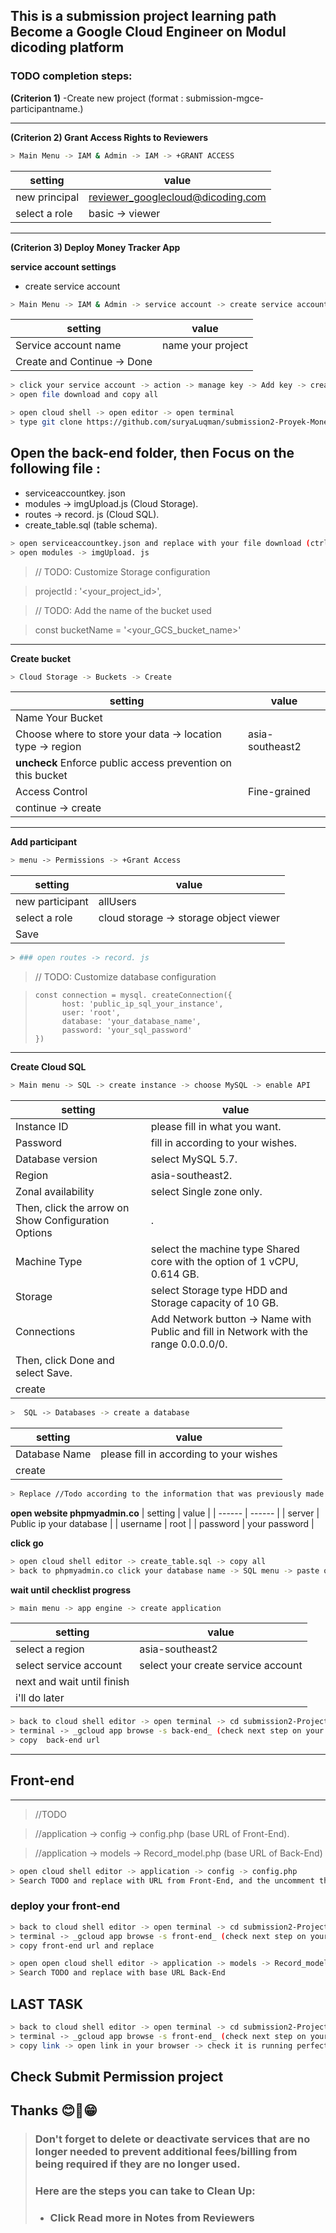 ## This is a submission project learning path Become a Google Cloud Engineer on Modul dicoding platform

### TODO completion steps:

**(Criterion 1)**
-Create new project (format : submission-mgce-participantname.)

-----

**(Criterion 2) Grant Access Rights to Reviewers**
```sh
> Main Menu -> IAM & Admin -> IAM -> +GRANT ACCESS
```
| setting | value |
| ------ | ------ |
|new principal | reviewer_googlecloud@dicoding.com|
|select a role | basic -> viewer|

-----

**(Criterion 3) Deploy Money Tracker App**

**service account settings**
- create service account
```sh
> Main Menu -> IAM & Admin -> service account -> create service account
```

| setting | value |
| ------ | ------ |
| Service account name | name your project |
| Create and Continue -> Done|

```sh
> click your service account -> action -> manage key -> Add key -> create new key -> json
> open file download and copy all
```

```sh
> open cloud shell -> open editor -> open terminal
> type git clone https://github.com/suryaLuqman/submission2-Proyek-Money-Tracker-App.git
```


## Open the back-end folder, then Focus on the following file :
- serviceaccountkey. json
- modules -> imgUpload.js (Cloud Storage).
- routes -> record. js (Cloud SQL).
- create_table.sql (table schema).

```sh
> open serviceaccountkey.json and replace with your file download (ctrl+v)
> open modules -> imgUpload. js
```

> // TODO: Customize Storage configuration

> projectId : '<your_project_id>',

> // TODO: Add the name of the bucket used

> const bucketName = '<your_GCS_bucket_name>'

------
**Create bucket**
```sh
> Cloud Storage -> Buckets -> Create
```

| setting | value |
| ------ | ------ |
| Name Your Bucket | <Uniquee Name> |
| Choose where to store your data -> location type -> region | asia-southeast2
| **uncheck** Enforce public access prevention on this bucket |
| Access Control | Fine-grained |
| continue -> create |

------
**Add participant**
  
```sh
> menu -> Permissions -> +Grant Access
```
  
| setting | value |
| ------ | ------ |
| new participant | allUsers |
| select a role | cloud storage -> storage object viewer |
| Save |

  ```sh
> ### open routes -> record. js
```

> // TODO: Customize database configuration
 
>     const connection = mysql. createConnection({
>           host: 'public_ip_sql_your_instance',
>           user: 'root',
>           database: 'your_database_name',
>           password: 'your_sql_password'
>     })

------
**Create Cloud SQL**
 ```sh
> Main menu -> SQL -> create instance -> choose MySQL -> enable API
```

| setting | value |
| ------ | ------ |
| Instance ID | please fill in what you want. |
| Password | fill in according to your wishes. |
| Database version | select MySQL 5.7. |
| Region | asia-southeast2. |
| Zonal availability | select Single zone only. |
| Then, click the arrow on Show Configuration Options |.
| Machine Type | select the machine type Shared core with the option of 1 vCPU, 0.614 GB. |
| Storage | select Storage type HDD and Storage capacity of 10 GB. |
| Connections | Add Network button ->  Name with Public and fill in Network with the range 0.0.0.0/0. |
| Then, click Done and select Save.|
| create|

```sh
>  SQL -> Databases -> create a database
```
  
| setting | value |
| ------ | ------ | 
| Database Name | please fill in according to your wishes |
| create |

```sh
> Replace //Todo according to the information that was previously made
```


**open website phpmyadmin.co**
| setting | value |
| ------ | ------ |
| server | Public ip your database |
| username | root |
| password | your password |

**click go**

```sh
> open cloud shell editor -> create_table.sql -> copy all
> back to phpmyadmin.co click your database name -> SQL menu -> paste on blank board -> go
```

**wait until checklist progress**
 
```sh
> main menu -> app engine -> create application
```
  
| setting | value |
| ------ | ------ |
| select a region | asia-southeast2
| select service account | select your create service account
| next and wait until finish | 
| i'll do later |

```sh
> back to cloud shell editor -> open terminal -> cd submission2-Project-Money-Tracker-App/ -> cd back-end -> gcloud app deploy and click 'Y'
> terminal -> _gcloud app browse -s back-end_ (check next step on your terminal)
> copy  back-end url
```



---
## Front-end
---
> //TODO
  
> //application -> config -> config.php (base URL of Front-End).
  
> //application -> models -> Record_model.php (base URL of Back-End)

```sh
> open cloud shell editor -> application -> config -> config.php
> Search TODO and replace with URL from Front-End, and the uncomment the code.
```


### deploy your front-end

```sh
> back to cloud shell editor -> open terminal -> cd submission2-Project-Money-Tracker-App/ -> cd front-end -> gcloud app deploy and click 'Y'
> terminal -> _gcloud app browse -s front-end_ (check next step on your terminal)
> copy front-end url and replace
```

```sh
> open open cloud shell editor -> application -> models -> Record_model.php
> Search TODO and replace with base URL Back-End
```



## LAST TASK

```sh
> back to cloud shell editor -> open terminal -> cd submission2-Project-Money-Tracker-App/ -> cd front-end -> gcloud app deploy and click 'Y'
> terminal -> _gcloud app browse -s front-end_ (check next step on your terminal)
> copy link -> open link in your browser -> check it is running perfectly ?
```




## Check Submit Permission project
## Thanks  😊👋😁
  
> ### Don't forget to delete or deactivate services that are no longer needed to prevent additional fees/billing from being required if they are no longer used. 
> ### Here are the steps you can take to Clean Up:
> - ### Click Read more in Notes from Reviewers 
